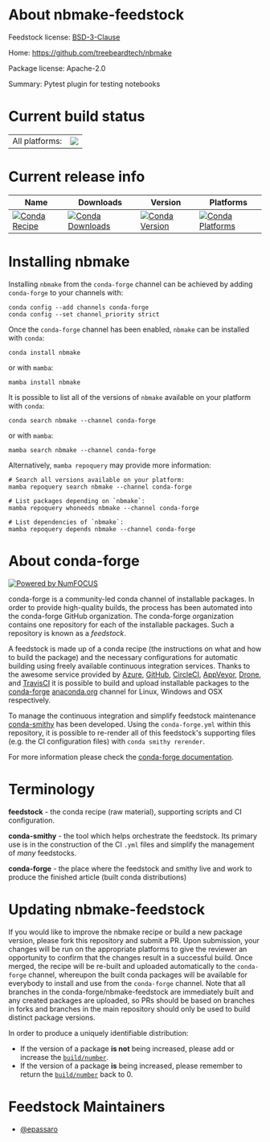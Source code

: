 About nbmake-feedstock
======================

Feedstock license: [BSD-3-Clause](https://github.com/conda-forge/nbmake-feedstock/blob/main/LICENSE.txt)

Home: https://github.com/treebeardtech/nbmake

Package license: Apache-2.0

Summary: Pytest plugin for testing notebooks

Current build status
====================


<table><tr><td>All platforms:</td>
    <td>
      <a href="https://dev.azure.com/conda-forge/feedstock-builds/_build/latest?definitionId=14481&branchName=main">
        <img src="https://dev.azure.com/conda-forge/feedstock-builds/_apis/build/status/nbmake-feedstock?branchName=main">
      </a>
    </td>
  </tr>
</table>

Current release info
====================

| Name | Downloads | Version | Platforms |
| --- | --- | --- | --- |
| [![Conda Recipe](https://img.shields.io/badge/recipe-nbmake-green.svg)](https://anaconda.org/conda-forge/nbmake) | [![Conda Downloads](https://img.shields.io/conda/dn/conda-forge/nbmake.svg)](https://anaconda.org/conda-forge/nbmake) | [![Conda Version](https://img.shields.io/conda/vn/conda-forge/nbmake.svg)](https://anaconda.org/conda-forge/nbmake) | [![Conda Platforms](https://img.shields.io/conda/pn/conda-forge/nbmake.svg)](https://anaconda.org/conda-forge/nbmake) |

Installing nbmake
=================

Installing `nbmake` from the `conda-forge` channel can be achieved by adding `conda-forge` to your channels with:

```
conda config --add channels conda-forge
conda config --set channel_priority strict
```

Once the `conda-forge` channel has been enabled, `nbmake` can be installed with `conda`:

```
conda install nbmake
```

or with `mamba`:

```
mamba install nbmake
```

It is possible to list all of the versions of `nbmake` available on your platform with `conda`:

```
conda search nbmake --channel conda-forge
```

or with `mamba`:

```
mamba search nbmake --channel conda-forge
```

Alternatively, `mamba repoquery` may provide more information:

```
# Search all versions available on your platform:
mamba repoquery search nbmake --channel conda-forge

# List packages depending on `nbmake`:
mamba repoquery whoneeds nbmake --channel conda-forge

# List dependencies of `nbmake`:
mamba repoquery depends nbmake --channel conda-forge
```


About conda-forge
=================

[![Powered by
NumFOCUS](https://img.shields.io/badge/powered%20by-NumFOCUS-orange.svg?style=flat&colorA=E1523D&colorB=007D8A)](https://numfocus.org)

conda-forge is a community-led conda channel of installable packages.
In order to provide high-quality builds, the process has been automated into the
conda-forge GitHub organization. The conda-forge organization contains one repository
for each of the installable packages. Such a repository is known as a *feedstock*.

A feedstock is made up of a conda recipe (the instructions on what and how to build
the package) and the necessary configurations for automatic building using freely
available continuous integration services. Thanks to the awesome service provided by
[Azure](https://azure.microsoft.com/en-us/services/devops/), [GitHub](https://github.com/),
[CircleCI](https://circleci.com/), [AppVeyor](https://www.appveyor.com/),
[Drone](https://cloud.drone.io/welcome), and [TravisCI](https://travis-ci.com/)
it is possible to build and upload installable packages to the
[conda-forge](https://anaconda.org/conda-forge) [anaconda.org](https://anaconda.org/)
channel for Linux, Windows and OSX respectively.

To manage the continuous integration and simplify feedstock maintenance
[conda-smithy](https://github.com/conda-forge/conda-smithy) has been developed.
Using the ``conda-forge.yml`` within this repository, it is possible to re-render all of
this feedstock's supporting files (e.g. the CI configuration files) with ``conda smithy rerender``.

For more information please check the [conda-forge documentation](https://conda-forge.org/docs/).

Terminology
===========

**feedstock** - the conda recipe (raw material), supporting scripts and CI configuration.

**conda-smithy** - the tool which helps orchestrate the feedstock.
                   Its primary use is in the construction of the CI ``.yml`` files
                   and simplify the management of *many* feedstocks.

**conda-forge** - the place where the feedstock and smithy live and work to
                  produce the finished article (built conda distributions)


Updating nbmake-feedstock
=========================

If you would like to improve the nbmake recipe or build a new
package version, please fork this repository and submit a PR. Upon submission,
your changes will be run on the appropriate platforms to give the reviewer an
opportunity to confirm that the changes result in a successful build. Once
merged, the recipe will be re-built and uploaded automatically to the
`conda-forge` channel, whereupon the built conda packages will be available for
everybody to install and use from the `conda-forge` channel.
Note that all branches in the conda-forge/nbmake-feedstock are
immediately built and any created packages are uploaded, so PRs should be based
on branches in forks and branches in the main repository should only be used to
build distinct package versions.

In order to produce a uniquely identifiable distribution:
 * If the version of a package **is not** being increased, please add or increase
   the [``build/number``](https://docs.conda.io/projects/conda-build/en/latest/resources/define-metadata.html#build-number-and-string).
 * If the version of a package **is** being increased, please remember to return
   the [``build/number``](https://docs.conda.io/projects/conda-build/en/latest/resources/define-metadata.html#build-number-and-string)
   back to 0.

Feedstock Maintainers
=====================

* [@epassaro](https://github.com/epassaro/)

